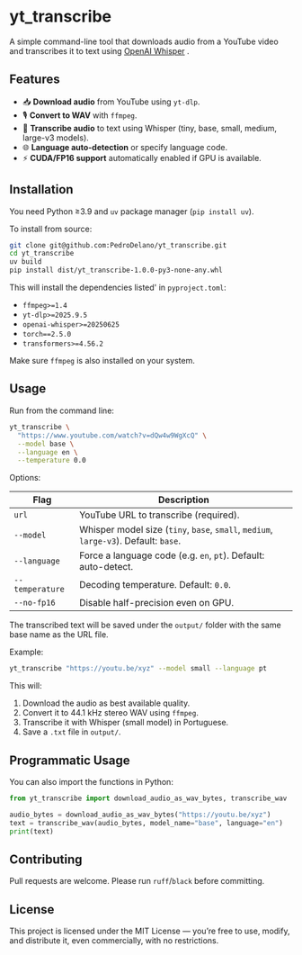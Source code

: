 # yt_transcribe

A simple command-line tool that downloads audio from a YouTube video and transcribes it to text using [OpenAI Whisper](https://github.com/openai/whisper) .

## Features

* 📥 **Download audio** from YouTube using `yt-dlp`.
* 🎙️ **Convert to WAV** with `ffmpeg`.
* 📝 **Transcribe audio** to text using Whisper (tiny, base, small, medium, large-v3 models).
* 🌐 **Language auto-detection** or specify language code.
* ⚡ **CUDA/FP16 support** automatically enabled if GPU is available.

## Installation

You need Python ≥3.9 and `uv` package manager (`pip install uv`).

To install from source:


```bash
git clone git@github.com:PedroDelano/yt_transcribe.git
cd yt_transcribe
uv build
pip install dist/yt_transcribe-1.0.0-py3-none-any.whl
```

This will install the dependencies listed' in `pyproject.toml`:

* `ffmpeg>=1.4`
* `yt-dlp>=2025.9.5`
* `openai-whisper>=20250625`
* `torch==2.5.0`
* `transformers>=4.56.2`

Make sure `ffmpeg` is also installed on your system.

## Usage

Run from the command line:

```bash
yt_transcribe \
  "https://www.youtube.com/watch?v=dQw4w9WgXcQ" \
  --model base \
  --language en \
  --temperature 0.0
```

Options:

| Flag            | Description                                                                          |
| --------------- | ------------------------------------------------------------------------------------ |
| `url`           | YouTube URL to transcribe (required).                                                |
| `--model`       | Whisper model size (`tiny`, `base`, `small`, `medium`, `large-v3`). Default: `base`. |
| `--language`    | Force a language code (e.g. `en`, `pt`). Default: auto-detect.                       |
| `--temperature` | Decoding temperature. Default: `0.0`.                                                |
| `--no-fp16`     | Disable half-precision even on GPU.                                                  |

The transcribed text will be saved under the `output/` folder with the same base name as the URL file.

Example:

```bash
yt_transcribe "https://youtu.be/xyz" --model small --language pt
```

This will:

1. Download the audio as best available quality.
2. Convert it to 44.1 kHz stereo WAV using `ffmpeg`.
3. Transcribe it with Whisper (small model) in Portuguese.
4. Save a `.txt` file in `output/`.

## Programmatic Usage

You can also import the functions in Python:

```python
from yt_transcribe import download_audio_as_wav_bytes, transcribe_wav

audio_bytes = download_audio_as_wav_bytes("https://youtu.be/xyz")
text = transcribe_wav(audio_bytes, model_name="base", language="en")
print(text)
```

## Contributing

Pull requests are welcome. Please run `ruff`/`black` before committing.

## License

This project is licensed under the MIT License — you’re free to use, modify, and distribute it, even commercially, with no restrictions.
